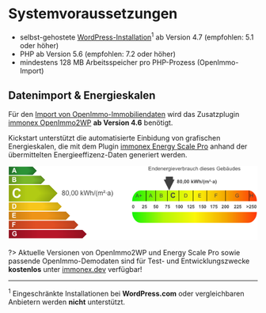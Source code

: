 # Systemvoraussetzungen

- selbst-gehostete [WordPress-Installation](https://de.wordpress.org/download/)<sup>1</sup> ab Version 4.7 (empfohlen: 5.1 oder höher)
- PHP ab Version 5.6 (empfohlen: 7.2 oder höher)
- mindestens 128 MB Arbeitsspeicher pro PHP-Prozess (OpenImmo-Import)

## Datenimport & Energieskalen

Für den [Import von OpenImmo-Immobiliendaten](schnellstart/import) wird das Zusatzplugin [immonex OpenImmo2WP](https://plugins.inveris.de/de/shop/immonex-openimmo2wp) **ab Version 4.6** benötigt.

Kickstart unterstützt die automatisierte Einbidung von grafischen Energieskalen, die mit dem Plugin [immonex Energy Scale Pro](https://plugins.inveris.de/de/shop/immonex-energy-scale-pro) anhand der übermittelten Energieeffizenz-Daten generiert werden.

![Energy Scale Pro Energieskalen](assets/scst-esp.png)

?> Aktuelle Versionen von OpenImmo2WP und Energy Scale Pro sowie passende OpenImmo-Demodaten sind für Test- und Entwicklungszwecke **kostenlos** unter [immonex.dev](https://immonex.dev/) verfügbar!

---

<sup>1</sup> Eingeschränkte Installationen bei **WordPress.com** oder vergleichbaren Anbietern werden **nicht** unterstützt.